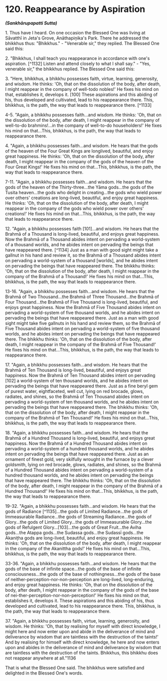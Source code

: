 # 120. Reappearance by Aspiration
***(Sankhārupapatti Sutta)***

1\. Thus have I heard. On one occasion the Blessed One was living at Sāvatthī in Jeta's Grove, Anāthapiṇ̣ika's Park. There he addressed the bhikkhus thus: "Bhikkhus." - "Venerable sir," they replied. The Blessed One said this:

2\. "Bhikkhus, I shall teach you reappearance in accordance with one's aspiration. [^1132] Listen and attend closely to what I shall say." - "Yes, venerable sir," the bhikkhus replied. The Blessed One said this:

3\. "Here, bhikkhus, a bhikkhu possesses faith, virtue, learning, generosity, and wisdom. He thinks: 'Oh, that on the dissolution of the body, after death, I might reappear in the company of well-todo nobles!' He fixes his mind on that, establishes it, develops it. [100] These aspirations and this abiding of his, thus developed and cultivated, lead to his reappearance there. This, bhikkhus, is the path, the way that leads to reappearance there. [^1133]

4-5. "Again, a bhikkhu possesses faith...and wisdom. He thinks: 'Oh, that on the dissolution of the body, after death, I might reappear in the company of well-to-do brahmins!...in the company of well-to-do householders!' He fixes his mind on that...This, bhikkhus, is the path, the way that leads to reappearance there.

4\. "Again, a bhikkhu possesses faith...and wisdom. He hears that the gods of the heaven of the Four Great Kings are longlived, beautiful, and enjoy great happiness. He thinks: 'Oh, that on the dissolution of the body, after death, I might reappear in the company of the gods of the heaven of the Four Great Kings!' He fixes his mind on that...This, bhikkhus, is the path, the way that leads to reappearance there.

7-11. "Again, a bhikkhu possesses faith...and wisdom. He hears that the gods of the heaven of the Thirty-three...the Yāma
gods...the gods of the Tusita heaven...the gods who delight in creating...the gods who wield power over others' creations are long-lived, beautiful, and enjoy great happiness. He thinks: 'Oh, that on the dissolution of the body, after death, I might reappear in the company of the gods who wield power over others' creations!' He fixes his mind on that...This, bhikkhus, is the path, the way that leads to reappearance there.

12\. "Again, a bhikkhu possesses faith [101]...and wisdom. He hears that the Brahmā of a Thousand is long-lived, beautiful, and enjoys great happiness. Now the Brahmā of a Thousand abides intent on pervading a world-system of a thousand worlds, and he abides intent on pervading the beings that have reappeared there. [^1134] Just as a man with good sight might take a gallnut in his hand and review it, so the Brahmā of a Thousand abides intent on pervading a world-system of a thousand [worlds], and he abides intent on pervading the beings that have reappeared there. The bhikkhu thinks: 'Oh, that on the dissolution of the body, after death, I might reappear in the company of the Brahmā of a Thousand!' He fixes his mind on that...This, bhikkhus, is the path, the way that leads to reappearance there.

13-16. "Again, a bhikkhu possesses faith...and wisdom. He hears that the Brahmā of Two Thousand...the Brahmā of Three Thousand...the Brahmā of Four Thousand...the Brahmā of Five Thousand is long-lived, beautiful, and enjoys great happiness. Now the Brahmā of Five Thousand abides intent on pervading a world-system of five thousand worlds, and he abides intent on pervading the beings that have reappeared there. Just as a man with good sight might take five gallnuts in his hand and review them, so the Brahmā of Five Thousand abides intent on pervading a world-system of five thousand worlds, and he abides intent on pervading the beings that have reappeared there. The bhikkhu thinks: 'Oh, that on the dissolution of the body, after death, I might reappear in the company of the Brahmā of Five Thousand!' He fixes his mind on that...This, bhikkhus, is the path, the way that leads to reappearance there.

17\. "Again, a bhikkhu possesses faith...and wisdom. He hears that the Brahmā of Ten Thousand is long-lived, beautiful, and enjoys great happiness. Now the Brahmā of Ten Thousand abides intent on pervading [102] a world-system of ten thousand
worlds, and he abides intent on pervading the beings that have reappeared there. Just as a fine beryl gem of purest water, eightfaceted, well cut, lying on red brocade, glows, radiates, and shines, so the Brahmā of Ten Thousand abides intent on pervading a world-system of ten thousand worlds, and he abides intent on pervading the beings that have reappeared there. The bhikkhu thinks: 'Oh, that on the dissolution of the body, after death, I might reappear in the company of the Brahmā of Ten Thousand!' He fixes his mind on that...This, bhikkhus, is the path, the way that leads to reappearance there.

18\. "Again, a bhikkhu possesses faith...and wisdom. He hears that the Brahmā of a Hundred Thousand is long-lived, beautiful, and enjoys great happiness. Now the Brahmā of a Hundred Thousand abides intent on pervading a world-system of a hundred thousand worlds, and he abides intent on pervading the beings that have reappeared there. Just as an ornament of finest gold, very skilfully wrought in the furnace by a clever goldsmith, lying on red brocade, glows, radiates, and shines, so the Brahmā of a Hundred Thousand abides intent on pervading a world-system of a hundred thousand worlds, and he abides intent on pervading the beings that have reappeared there. The bhikkhu thinks: 'Oh, that on the dissolution of the body, after death, I might reappear in the company of the Brahmā of a Hundred Thousand!' He fixes his mind on that...This, bhikkhus, is the path, the way that leads to reappearance there.

19-32. "Again, a bhikkhu possesses faith...and wisdom. He hears that the gods of Radiance [^1135]...the gods of Limited Radiance...the gods of Immeasurable Radiance...the gods of Streaming Radiance...the gods of Glory...the gods of Limited Glory...the gods of Immeasurable Glory...the gods of Refulgent Glory...[103]...the gods of Great Fruit...the Aviha gods...the Atappa gods...the Sudassa gods...the Sudassī gods...the Akaniṭ̣ha gods are long-lived, beautiful, and enjoy great happiness. He thinks: 'Oh, that on the dissolution of the body, after death, I might reappear in the company of the Akanittha gods!' He fixes his mind on that...This, bhikkhus, is the path, the way that leads to reappearance there.

33-36. "Again, a bhikkhu possesses faith...and wisdom. He hears that the gods of the base of infinite space...the gods of the
base of infinite consciousness...the gods of the base of nothingness...the gods of the base of neither-perception-nor-non-perception are long-lived, long-enduring, and enjoy great happiness. He thinks: 'Oh, that on the dissolution of the body, after death, I might reappear in the company of the gods of the base of nei-ther-perception-nor-non-perception!' He fixes his mind on that, establishes it, develops it. These aspirations and this abiding of his, thus developed and cultivated, lead to his reappearance there. This, bhikkhus, is the path, the way that leads to reappearance there.

37\. "Again, a bhikkhu possesses faith, virtue, learning, generosity, and wisdom. He thinks: 'Oh, that by realising for myself with direct knowledge, I might here and now enter upon and abide in the deliverance of mind and deliverance by wisdom that are taintless with the destruction of the taints!' And by realising for himself with direct knowledge, he here and now enters upon and abides in the deliverance of mind and deliverance by wisdom that are taintless with the destruction of the taints. Bhikkhus, this bhikkhu does not reappear anywhere at all."1136

That is what the Blessed One said. The bhikkhus were satisfied and delighted in the Blessed One's words.